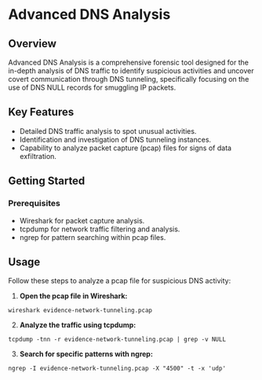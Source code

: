 # Advanced DNS Analysis

## Overview
Advanced DNS Analysis is a comprehensive forensic tool designed for the in-depth analysis of DNS traffic to identify suspicious activities and uncover covert communication through DNS tunneling, specifically focusing on the use of DNS NULL records for smuggling IP packets.

## Key Features
- Detailed DNS traffic analysis to spot unusual activities.
- Identification and investigation of DNS tunneling instances.
- Capability to analyze packet capture (pcap) files for signs of data exfiltration.

## Getting Started

### Prerequisites
- Wireshark for packet capture analysis.
- tcpdump for network traffic filtering and analysis.
- ngrep for pattern searching within pcap files.

## Usage
Follow these steps to analyze a pcap file for suspicious DNS activity:

1. **Open the pcap file in Wireshark:**
```
wireshark evidence-network-tunneling.pcap
```
2. **Analyze the traffic using tcpdump:**
```
tcpdump -tnn -r evidence-network-tunneling.pcap | grep -v NULL
```
3. **Search for specific patterns with ngrep:**
```
ngrep -I evidence-network-tunneling.pcap -X "4500" -t -x 'udp'
```



